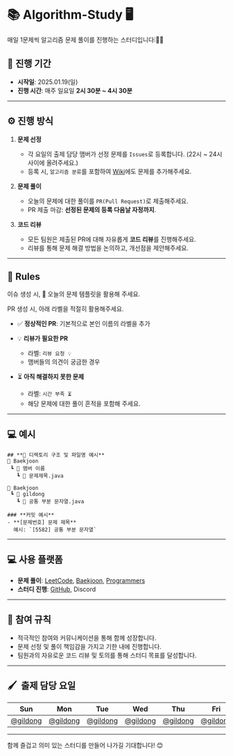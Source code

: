 # 📚 Algorithm-Study 🖥
매일 1문제씩 알고리즘 문제 풀이를 진행하는 스터디입니다❕🏃🏻

## **📅 진행 기간**
- **시작일**: 2025.01.19(일)
- **진행 시간**: 매주 일요일 **2시 30분 ~ 4시 30분**

---

## **⚙️ 진행 방식**
1. **문제 선정**
   - 각 요일의 출제 담당 맴버가 선정 문제를 `Issues`로 등록합니다. (22시 ~ 24시 사이에 올려주세요.)
   - 등록 시, `알고리즘 분류`를 포함하여 [Wiki](https://github.com/9taetae9/algorithm-study/wiki)에도 문제를 추가해주세요.

3. **문제 풀이**  
   - 오늘의 문제에 대한 풀이를 `PR(Pull Request)`로 제출해주세요.
   - PR 제출 마감: **선정된 문제의 등록 다음날 자정까지**.

4. **코드 리뷰**  
   - 모든 팀원은 제출된 PR에 대해 자유롭게 **코드 리뷰**를 진행해주세요.
   - 리뷰를 통해 문제 해결 방법을 논의하고, 개선점을 제안해주세요.

---

## **📜 Rules**
이슈 생성 시, 🎯 오늘의 문제 템플릿을 활용해 주세요.

PR 생성 시, 아래 라벨을 적절히 활용해주세요.

- ✅ **정상적인 PR**: 기본적으로 본인 이름의 라벨을 추가

- 💡 **리뷰가 필요한 PR**  
  - 라벨: `리뷰 요청 💡`  
  - 맴버들의 의견이 궁금한 경우

- ⏳ **아직 해결하지 못한 문제**  
  - 라벨: `시간 부족 ⏳`  
  - 해당 문제에 대한 풀이 흔적을 포함해 주세요.

---

## **💻 예시**
```
## **📂 디렉토리 구조 및 파일명 예시**
📂 Baekjoon
 ┗ 📂 맴버 이름
   ┗ 📜 문제제목.java

📂 Baekjoon
 ┗ 📂 gildong
   ┗ 📜 공통 부분 문자열.java

### **커밋 예시**
- **[문제번호] 문제 제목**  
  예시: `[5582] 공통 부분 문자열`
```
---

## **💻 사용 플랫폼**
- **문제 풀이**: [LeetCode](https://leetcode.com), [Baekjoon](https://www.acmicpc.net), [Programmers](https://programmers.co.kr)  
- **스터디 진행**: [GitHub](https://github.com), Discord

---

## **🤝 참여 규칙**
- 적극적인 참여와 커뮤니케이션을 통해 함께 성장합니다.
- 문제 선정 및 풀이 책임감을 가지고 기한 내에 진행합니다.
- 팀원과의 자유로운 코드 리뷰 및 토의를 통해 스터디 목표를 달성합니다.

---
## 🖌️&nbsp;&nbsp;출제 담당 요일
|Sun|Mon|Tue|Wed|Thu|Fri|Sat|
|:-:|:-:|:-:|:-:|:-:|:-:|:-:|
|[@gildong](https://github.com/gildong)|[@gildong](https://github.com/gildong)|[@gildong](https://github.com/gildong)|[@gildong](https://github.com/gildong)|[@gildong](https://github.com/gildong)|[@gildong](https://github.com/gildong)|[@gildong](https://github.com/gildong)|

---

함께 즐겁고 의미 있는 스터디를 만들어 나가길 기대합니다! 😊
